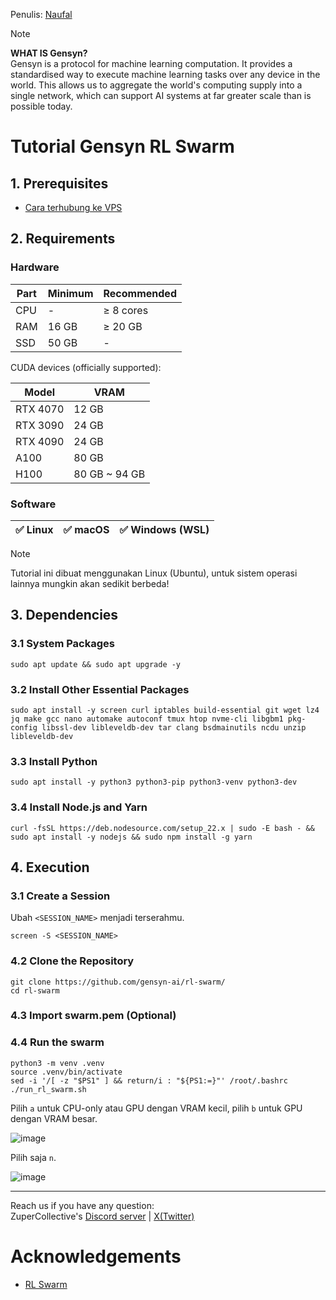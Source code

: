 Penulis: [Naufal](https://x.com/0xfal)

> [!NOTE]
> **WHAT IS Gensyn?**\
> Gensyn is a protocol for machine learning computation. It provides a standardised way to execute machine learning tasks over any device in the world. This allows us to aggregate the world's computing supply into a single network, which can support AI systems at far greater scale than is possible today.

# Tutorial Gensyn RL Swarm

## 1. Prerequisites

- [Cara terhubung ke VPS](https://github.com/ZuperHunt/Connect-to-VPS)

## 2. Requirements

### Hardware

| Part | Minimum | Recommended |
| ------------- | ------------- | ------------- |
| CPU | - | ≥ 8 cores |
| RAM | 16 GB | ≥ 20 GB |
| SSD | 50 GB | - |

CUDA devices (officially supported):

| Model | VRAM |
| ------------- | ------------- |
| RTX 4070 | 12 GB |
| RTX 3090 | 24 GB |
| RTX 4090 | 24 GB |
| A100 | 80 GB |
| H100 | 80 GB ~ 94 GB |

### Software

| ✅ Linux | ✅ macOS | ✅ Windows (WSL) |
| ------------- | ------------- | ------------- |

> [!NOTE]
> Tutorial ini dibuat menggunakan Linux (Ubuntu), untuk sistem operasi lainnya mungkin akan sedikit berbeda!

## 3. Dependencies

### 3.1 System Packages

```
sudo apt update && sudo apt upgrade -y
```

### 3.2 Install Other Essential Packages

```
sudo apt install -y screen curl iptables build-essential git wget lz4 jq make gcc nano automake autoconf tmux htop nvme-cli libgbm1 pkg-config libssl-dev libleveldb-dev tar clang bsdmainutils ncdu unzip libleveldb-dev
```

### 3.3 Install Python

```
sudo apt install -y python3 python3-pip python3-venv python3-dev
```

### 3.4 Install Node.js and Yarn

```
curl -fsSL https://deb.nodesource.com/setup_22.x | sudo -E bash - && sudo apt install -y nodejs && sudo npm install -g yarn
```

## 4. Execution

### 3.1 Create a Session

Ubah `<SESSION_NAME>` menjadi terserahmu.

```
screen -S <SESSION_NAME>
```

### 4.2 Clone the Repository

```
git clone https://github.com/gensyn-ai/rl-swarm/
cd rl-swarm
```

### 4.3 Import swarm.pem (Optional)



### 4.4 Run the swarm

```
python3 -m venv .venv
source .venv/bin/activate
sed -i '/[ -z "$PS1" ] && return/i : "${PS1:=}"' /root/.bashrc
./run_rl_swarm.sh
```

Pilih `a` untuk CPU-only atau GPU dengan VRAM kecil, pilih `b` untuk GPU dengan VRAM besar.

![image](https://github.com/user-attachments/assets/3efc2da2-6a07-4587-8887-32d1f3886f1f)

Pilih saja `n`.

![image](https://github.com/user-attachments/assets/ad674908-d208-4b9c-b7fc-1df68e30f9b4)

---

Reach us if you have any question:\
ZuperCollective's [Discord server](https://discord.gg/ZuperCollective) | [X(Twitter)](https://twitter.com/ZuperCollective)

# Acknowledgements

* [RL Swarm](https://github.com/gensyn-ai/rl-swarm)
